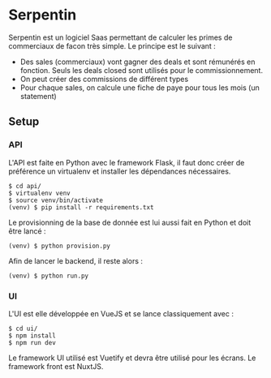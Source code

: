 # Serpentin

Serpentin est un logiciel Saas permettant de calculer les primes de commerciaux de facon très simple. Le principe est le
suivant :

* Des sales (commerciaux) vont gagner des deals et sont rémunérés en fonction. Seuls les deals closed sont utilisés pour le commissionnement.
* On peut créer des commissions de différent types
* Pour chaque sales, on calcule une fiche de paye pour tous les mois (un statement)

## Setup

### API

L'API est faite en Python avec le framework Flask, il faut donc créer de préférence un virtualenv et installer les
dépendances nécessaires.

```
$ cd api/
$ virtualenv venv
$ source venv/bin/activate
(venv) $ pip install -r requirements.txt
```

Le provisionning de la base de donnée est lui aussi fait en Python et doit être lancé :

```
(venv) $ python provision.py
```

Afin de lancer le backend, il reste alors :

```
(venv) $ python run.py
```

### UI

L'UI est elle développée en VueJS et se lance classiquement avec :

```
$ cd ui/
$ npm install
$ npm run dev
```

Le framework UI utilisé est Vuetify et devra être utilisé pour les écrans. Le framework front est NuxtJS.

